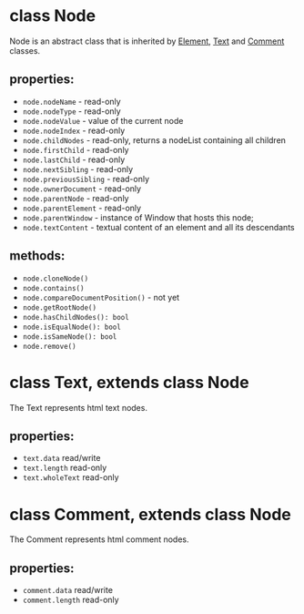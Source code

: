 # class Node 

Node is an abstract class that is inherited by [Element](Element.md), [Text](#class-text-extends-class-node) and [Comment](#class-comment-extends-class-node) classes.

## properties:

* `node.nodeName` - read-only
* `node.nodeType` - read-only
* `node.nodeValue` - value of the current node
* `node.nodeIndex` - read-only
* `node.childNodes` - read-only, returns a nodeList containing all children
* `node.firstChild` - read-only
* `node.lastChild` - read-only
* `node.nextSibling` - read-only
* `node.previousSibling` - read-only
* `node.ownerDocument` - read-only
* `node.parentNode` - read-only
* `node.parentElement` - read-only
* `node.parentWindow` - instance of Window that hosts this node;
* `node.textContent` - textual content of an element and all its descendants

## methods:

* `node.cloneNode()`
* `node.contains()`
* `node.compareDocumentPosition()` - not yet
* `node.getRootNode()`
* `node.hasChildNodes(): bool`
* `node.isEqualNode(): bool`
* `node.isSameNode(): bool`
* `node.remove()`


# class Text, extends class Node

The Text represents html text nodes.

## properties:

* `text.data` read/write
* `text.length` read-only
* `text.wholeText` read-only

# class Comment, extends class Node

The Comment represents html comment nodes.

## properties:

* `comment.data` read/write
* `comment.length` read-only
